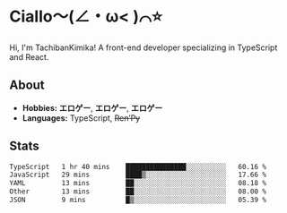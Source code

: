 # Ciallo～(∠・ω< )⌒⭐️

Hi, I'm TachibanKimika! A front-end developer specializing in TypeScript and React.

## About
- **Hobbies:** **エロゲー**, **エロゲー**, **エロゲー**
- **Languages:** TypeScript, ~~Ren’Py~~

## Stats
<!--START_SECTION:waka-->

```txt
TypeScript   1 hr 40 mins    ███████████████░░░░░░░░░░   60.16 %
JavaScript   29 mins         ████▒░░░░░░░░░░░░░░░░░░░░   17.66 %
YAML         13 mins         ██░░░░░░░░░░░░░░░░░░░░░░░   08.18 %
Other        13 mins         ██░░░░░░░░░░░░░░░░░░░░░░░   08.00 %
JSON         9 mins          █▒░░░░░░░░░░░░░░░░░░░░░░░   05.39 %
```

<!--END_SECTION:waka-->

<!-- ![Metrics](https://metrics.lecoq.io/TachibanaKimika?template=classic&base.activity=0&base.community=0&base.repositories=0&languages=1&isocalendar=1&isocalendar.duration=half-year&languages.limit=8&languages.sections=most-used&languages.colors=github&languages.threshold=0%25&languages.indepth=false&languages.recent.load=300&languages.recent.days=14&config.timezone=Asia%2FShanghai)
 -->
